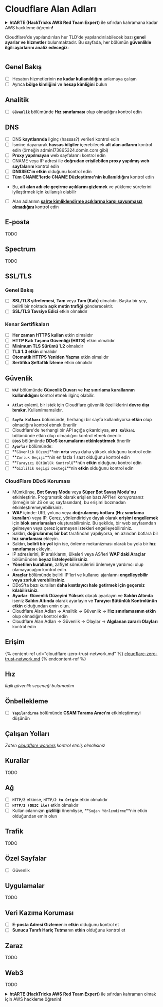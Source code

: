 # Cloudflare Alan Adları

<details>

<summary><strong>htARTE (HackTricks AWS Red Team Expert)</strong> ile sıfırdan kahramana kadar AWS hackleme öğrenin<strong>!</strong></summary>

HackTricks'i desteklemenin diğer yolları:

* Şirketinizi HackTricks'te **reklamınızı görmek** veya **HackTricks'i PDF olarak indirmek** için [**ABONELİK PLANLARI**](https://github.com/sponsors/carlospolop)'na göz atın!
* [**Resmi PEASS & HackTricks ürünlerini**](https://peass.creator-spring.com) edinin
* [**The PEASS Family**](https://opensea.io/collection/the-peass-family) koleksiyonumuzdaki özel [**NFT'leri**](https://opensea.io/collection/the-peass-family) keşfedin
* 💬 [**Discord grubuna**](https://discord.gg/hRep4RUj7f) veya [**telegram grubuna**](https://t.me/peass) **katılın** veya **Twitter** 🐦 [**@hacktricks_live**](https://twitter.com/hacktricks_live)'ı takip edin.
* **Hacking hilelerinizi** [**HackTricks**](https://github.com/carlospolop/hacktricks) ve [**HackTricks Cloud**](https://github.com/carlospolop/hacktricks-cloud) github depolarına **PR göndererek paylaşın**.

</details>

Cloudflare'de yapılandırılan her TLD'de yapılandırılabilecek bazı **genel ayarlar ve hizmetler** bulunmaktadır. Bu sayfada, her bölümün **güvenlikle ilgili ayarlarını analiz edeceğiz**:

<figure><img src="../../.gitbook/assets/image (2) (4).png" alt=""><figcaption></figcaption></figure>

## Genel Bakış

* [ ] Hesabın hizmetlerinin **ne kadar kullanıldığını** anlamaya çalışın
* [ ] Ayrıca **bölge kimliğini** ve **hesap kimliğini** bulun

## Analitik

* [ ] **`Güvenlik`** bölümünde **Hız sınırlaması** olup olmadığını kontrol edin

## DNS

* [ ] DNS **kayıtlarında** ilginç (hassas?) verileri kontrol edin
* [ ] İsmine dayanarak **hassas bilgiler** içerebilecek **alt alan adlarını** kontrol edin (örneğin admin173865324.domin.com gibi)
* [ ] **Proxy yapılmayan** web sayfalarını kontrol edin
* [ ] CNAME veya IP adresi ile **doğrudan erişilebilen proxy yapılmış web sayfalarını** kontrol edin
* [ ] **DNSSEC'in etkin** olduğunu kontrol edin
* [ ] **Tüm CNAME'lerde CNAME Düzleştirme'nin kullanıldığını** kontrol edin
* Bu, **alt alan adı ele geçirme açıklarını gizlemek** ve yükleme sürelerini iyileştirmek için kullanışlı olabilir
* [ ] Alan adlarının [**sahte kimliklendirme açıklarına karşı savunmasız olmadığını**](https://book.hacktricks.xyz/network-services-pentesting/pentesting-smtp#mail-spoofing) kontrol edin

## **E-posta**

TODO

## Spectrum

TODO

## SSL/TLS

### **Genel Bakış**

* [ ] **SSL/TLS şifrelemesi**, **Tam** veya **Tam (Katı)** olmalıdır. Başka bir şey, belirli bir noktada **açık metin trafiği** gönderecektir.
* [ ] **SSL/TLS Tavsiye Edici** etkin olmalıdır

### Kenar Sertifikaları

* [ ] **Her zaman HTTPS kullan** etkin olmalıdır
* [ ] **HTTP Katı Taşıma Güvenliği (HSTS)** etkin olmalıdır
* [ ] **Minimum TLS Sürümü 1.2** olmalıdır
* [ ] **TLS 1.3 etkin** olmalıdır
* [ ] **Otomatik HTTPS Yeniden Yazma** etkin olmalıdır
* [ ] **Sertifika Şeffaflık İzleme** etkin olmalıdır

## **Güvenlik**

* [ ] **`WAF`** bölümünde **Güvenlik Duvarı** ve **hız sınırlama kurallarının kullanıldığını** kontrol etmek ilginç olabilir.
* **`Atlat`** eylemi, bir istek için Cloudflare güvenlik özelliklerini **devre dışı bırakır**. Kullanılmamalıdır.
* [ ] **`Sayfa Kalkanı`** bölümünde, herhangi bir sayfa kullanılıyorsa **etkin** olup olmadığını kontrol etmek önerilir
* [ ] Cloudflare'de herhangi bir API açığa çıkarıldıysa, **`API Kalkanı`** bölümünde etkin olup olmadığını kontrol etmek önerilir
* [ ] **`DDoS`** bölümünde **DDoS korumalarını etkinleştirmek** önerilir
* [ ] **`Ayarlar`** bölümünde:
* [ ] **`Güvenlik Düzeyi`**nin **orta** veya daha yüksek olduğunu kontrol edin
* [ ] **`Zorluk Geçişi`**nin en fazla 1 saat olduğunu kontrol edin
* [ ] **`Tarayıcı Bütünlük Kontrolü`**nün **etkin** olduğunu kontrol edin
* [ ] **`Gizlilik Geçişi Desteği`**nin **etkin** olduğunu kontrol edin

### **CloudFlare DDoS Koruması**

* Mümkünse, **Bot Savaş Modu** veya **Süper Bot Savaş Modu'nu** etkinleştirin. Programatik olarak erişilen bazı API'leri koruyorsanız (örneğin bir JS ön uç sayfasından), bu erişimi bozmadan etkinleştiremeyebilirsiniz.
* **WAF** içinde: URL yoluna veya **doğrulanmış botlara** (**Hız sınırlama kuralları**) veya IP, Çerez, yönlendiriciye dayalı olarak **erişimi engellemek** için **blok sınırlamaları** oluşturabilirsiniz. Bu şekilde, bir web sayfasından gelmeyen veya çerez içermeyen istekleri engelleyebilirsiniz.
* Saldırı, **doğrulanmış bir bot** tarafından yapılıyorsa, en azından botlara bir **hız sınırlaması** ekleyin.
* Saldırı, **belirli bir yol** için ise, önleme mekanizması olarak bu yola bir **hız sınırlaması** ekleyin.
* IP adreslerini, IP aralıklarını, ülkeleri veya AS'leri **WAF'daki Araçlar** bölümünden **beyaz listeleyebilirsiniz**.
* **Yönetilen kuralların**, zafiyet sömürülerini önlemeye yardımcı olup olamayacağını kontrol edin.
* **Araçlar** bölümünde belirli IP'leri ve kullanıcı ajanlarını **engelleyebilir veya zorluk verebilirsiniz**.
* DDoS'ta bazı kuralları **daha kısıtlayıcı hale getirmek için geçersiz kılabilirsiniz**.
* **Ayarlar**: **Güvenlik Düzeyini** **Yüksek** olarak ayarlayın ve **Saldırı Altında** iseniz **Saldırı Altında** olarak ayarlayın ve **Tarayıcı Bütünlük Kontrolünün etkin** olduğundan emin olun.
* Cloudflare Alan Adları -> Analitik -> Güvenlik -> **Hız sınırlamasının etkin** olup olmadığını kontrol edin
* Cloudflare Alan Adları -> Güvenlik -> Olaylar -> **Algılanan zararlı Olayları** kontrol edin

## Erişim

{% content-ref url="cloudflare-zero-trust-network.md" %}
[cloudflare-zero-trust-network.md](cloudflare-zero-trust-network.md)
{% endcontent-ref %}

## Hız

_İlgili güvenlik seçeneği bulamadım_

## Önbellekleme

* [ ] **`Yapılandırma`** bölümünde **CSAM Tarama Aracı'nı** etkinleştirmeyi düşünün

## **Çalışan Yolları**

_Zaten_ [_cloudflare workers_](./#workers) _kontrol etmiş olmalısınız_

## Kurallar

TODO

## Ağ

* [ ] **`HTTP/2`** etkinse, **`HTTP/2 to Origin`** etkin olmalıdır
* [ ] **`HTTP/3 (QUIC ile)`** etkin olmalıdır
* [ ] Kullanıcılarınızın **gizliliği** önemliyse, **`Soğan Yönlendirme`**nin etkin olduğundan emin olun

## **Trafik**

TODO

## Özel Sayfalar

* [ ] Güvenlik
## Uygulamalar

TODO

## Veri Kazıma Koruması

* [ ] **E-posta Adresi Gizleme**nin **etkin** olduğunu kontrol et
* [ ] **Sunucu Tarafı Hariç Tutma**nın **etkin** olduğunu kontrol et

## **Zaraz**

TODO

## **Web3**

TODO

<details>

<summary><strong>htARTE (HackTricks AWS Red Team Expert)</strong> ile sıfırdan kahraman olmak için AWS hackleme öğrenin<strong>!</strong></summary>

HackTricks'i desteklemenin diğer yolları:

* Şirketinizi HackTricks'te **reklamınızı görmek** veya HackTricks'i **PDF olarak indirmek** için [**ABONELİK PLANLARI**](https://github.com/sponsors/carlospolop)'na göz atın!
* [**Resmi PEASS & HackTricks ürünlerini**](https://peass.creator-spring.com) edinin
* [**The PEASS Family**](https://opensea.io/collection/the-peass-family) keşfedin, özel [**NFT'lerimiz**](https://opensea.io/collection/the-peass-family) koleksiyonumuz
* 💬 [**Discord grubuna**](https://discord.gg/hRep4RUj7f) veya [**telegram grubuna**](https://t.me/peass) **katılın** veya **Twitter** 🐦 [**@hacktricks_live**](https://twitter.com/hacktricks_live)'ı **takip edin**.
* **Hacking hilelerinizi** [**HackTricks**](https://github.com/carlospolop/hacktricks) ve [**HackTricks Cloud**](https://github.com/carlospolop/hacktricks-cloud) github depolarına **PR göndererek paylaşın**.

</details>
